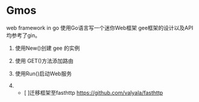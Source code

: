 # Gmos
web framework in go
使用Go语言写一个迷你Web框架
gee框架的设计以及API均参考了gin。
1. 使用New()创建 gee 的实例
2. 使用 GET()方法添加路由
3. 使用Run()启动Web服务

1. - [ ]迁移框架至fasthttp https://github.com/valyala/fasthttp